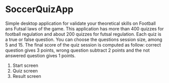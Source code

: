 # SoccerQuizApp

Simple desktop application for validate your theoretical skills on Football ans Futsal laws of the game. This application has more than 400 quizzes for football regulation and about 200 quizzes for futsal regulation. Each quiz is a true or false question. You can choose the questions session size, among 5 and 15. The final score of the quiz session is computed as follow: correct question gives 3 points, wrong question subtract 2 points and the not answered question gives 1 points.

1) Start screen
2) Quiz screen
3) Result screen
